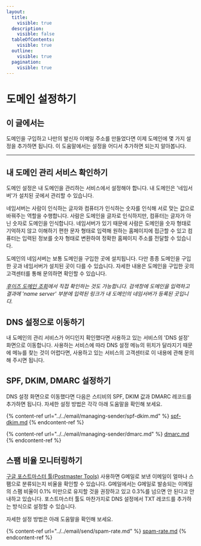 ```yaml
---
layout:
  title:
    visible: true
  description:
    visible: false
  tableOfContents:
    visible: true
  outline:
    visible: true
  pagination:
    visible: true
---
```


# 도메인 설정하기

## 이 글에서는

도메인을 구입하고 나만의 발신자 이메일 주소를 만들었다면 이제 도메인에 몇 가지 설정을 추가하면 됩니다. 이 도움말에서는 설정을 어디서 추가하면 되는지 알아봅니다.&#x20;

***

## 내 도메인 관리 서비스 확인하기

도메인 설정은 내 도메인을 관리하는 서비스에서 설정해야 합니다. 내 도메인은 '네임서버'가 설치된 곳에서 관리할 수 있습니다.

네임서버는 사람이 인식하는 글자와 컴퓨터가 인식하는 숫자를 인식해 서로 맞는 값으로 바꿔주는 역할을 수행합니다. 사람은 도메인을 글자로 인식하지만, 컴퓨터는 글자가 아닌 숫자로 도메인을 인식합니다. 네임서버가 있기 때문에 사람은 도메인을 숫자 형태로 기억하지 않고 이해하기 편한 문자 형태로 입력해 원하는 홈페이지에 접근할 수 있고 컴퓨터는 입력된 정보를 숫자 형태로 변환하여 정확한 홈페이지 주소를 전달할 수 있습니다.

도메인의 네임서버는 보통 도메인을 구입한 곳에 설치됩니다. 다만 종종 도메인을 구입한 곳과 네임서버가 설치된 곳이 다를 수 있습니다. 자세한 내용은 도메인을 구입한 곳의 고객센터를 통해 문의하면 확인할 수 있습니다.

[_후이즈 도메인 조회_](https://xn--c79as89aj0e29b77z.xn--3e0b707e/kor/whois/whois.jsp)_에서 직접 확인하는 것도 가능합니다. 검색창에 도메인을 입력하고 결과에 'name server' 부분에 입력된 링크가 내 도메인의 네임서버가 등록된 곳입니다._



## DNS 설정으로 이동하기

내 도메인의 관리 서비스가 어디인지 확인했다면 사용하고 있는 서비스의 'DNS 설정' 화면으로 이동합니다. 사용하는 서비스에 따라 DNS 설정 메뉴의 위치가 달라지기 때문에 메뉴를 찾는 것이 어렵다면, 사용하고 있는 서비스의 고객센터로 이 내용에 관해 문의해 주시면 됩니다.



## SPF, DKIM, DMARC 설정하기

DNS 설정 화면으로 이동했다면 다음은 스티비의 SPF, DKIM 값과 DMARC 레코드를 추가하면 됩니다. 자세한 설정 방법은 각각 아래 도움말을 확인해 보세요.

{% content-ref url="../../email/managing-sender/spf-dkim.md" %}
[spf-dkim.md](../../email/managing-sender/spf-dkim.md)
{% endcontent-ref %}

{% content-ref url="../../email/managing-sender/dmarc.md" %}
[dmarc.md](../../email/managing-sender/dmarc.md)
{% endcontent-ref %}



## 스팸 비율 모니터링하기

[구글 포스트마스터 툴(Postmaster Tools)](https://support.google.com/a/answer/9981691?hl=ko\&ref=help.stibee.com) 사용하면 G메일로 보낸 이메일이 얼마나 스팸으로 분류되는지 비율을 확인할 수 있습니다. G메일에서는 G메일로 발송되는 이메일의 스팸 비율이 0.1% 미만으로 유지할 것을 권장하고 있고 0.3%를 넘으면 안 된다고 안내하고 있습니다. 포스트마스터 툴도 마찬가지로 DNS 설정에서 TXT 레코드를 추가하는 방식으로 설정할 수 있습니다.&#x20;

자세한 설정 방법은 아래 도움말을 확인해 보세요.

{% content-ref url="../../email/send/spam-rate.md" %}
[spam-rate.md](../../email/send/spam-rate.md)
{% endcontent-ref %}
